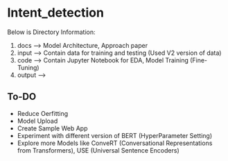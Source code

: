 # Intent_detection 
Below is Directory Information:

1) docs --> Model Architecture, Approach paper
2) input --> Contain data for training and testing (Used V2 version of data)
3) code --> Contain Jupyter Notebook for EDA, Model Training (Fine-Tuning)
4) output --> 

## To-DO
* Reduce Oerfitting
* Model Upload
* Create Sample Web App
* Experiment with different version of BERT (HyperParameter Setting)
* Explore more Models like ConveRT (Conversational Representations from Transformers), USE (Universal Sentence Encoders)

